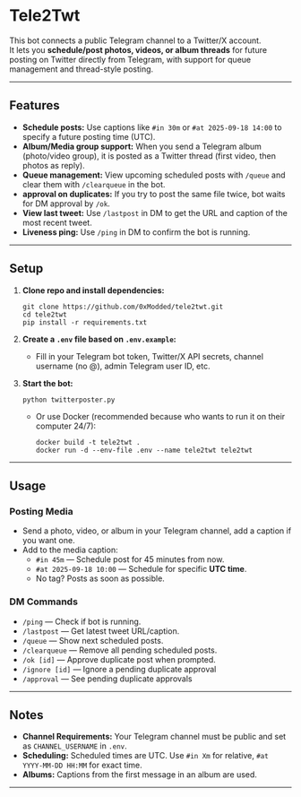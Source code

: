 # Tele2Twt

This bot connects a public Telegram channel to a Twitter/X account.  
It lets you **schedule/post photos, videos, or album threads** for future posting on Twitter directly from Telegram, with support for queue management and thread-style posting.

---

## Features

- **Schedule posts:** Use captions like `#in 30m` or `#at 2025-09-18 14:00` to specify a future posting time (UTC).
- **Album/Media group support:** When you send a Telegram album (photo/video group), it is posted as a Twitter thread (first video, then photos as reply).
- **Queue management:** View upcoming scheduled posts with `/queue` and clear them with `/clearqueue` in the bot.
- **approval on duplicates:** If you try to post the same file twice, bot waits for DM approval by `/ok`.
- **View last tweet:** Use `/lastpost` in DM to get the URL and caption of the most recent tweet.
- **Liveness ping:** Use `/ping` in DM to confirm the bot is running.

---

## Setup

1. **Clone repo and install dependencies:**
    ```
    git clone https://github.com/0xModded/tele2twt.git
    cd tele2twt
    pip install -r requirements.txt
    ```

2. **Create a `.env` file based on `.env.example`:**
    - Fill in your Telegram bot token, Twitter/X API secrets, channel username (no @), admin Telegram user ID, etc.

3. **Start the bot:**
    ```
    python twitterposter.py
    ```
    - Or use Docker (recommended because who wants to run it on their computer 24/7):
      ```
      docker build -t tele2twt .
      docker run -d --env-file .env --name tele2twt tele2twt
      ```

---

## Usage

### **Posting Media**

- Send a photo, video, or album in your Telegram channel, add a caption if you want one.
- Add to the media caption:
    - `#in 45m` — Schedule post for 45 minutes from now.
    - `#at 2025-09-18 10:00` — Schedule for specific **UTC time**.
    - No tag? Posts as soon as possible.

### **DM Commands**

- `/ping` — Check if bot is running.
- `/lastpost` — Get latest tweet URL/caption.
- `/queue` — Show next scheduled posts.
- `/clearqueue` — Remove all pending scheduled posts.
- `/ok [id]` — Approve duplicate post when prompted.
- `/ignore [id]` — Ignore a pending duplicate approval
- `/approval` — See pending duplicate approvals

---

## Notes

- **Channel Requirements:** Your Telegram channel must be public and set as `CHANNEL_USERNAME` in `.env`.
- **Scheduling:** Scheduled times are UTC. Use `#in Xm` for relative, `#at YYYY-MM-DD HH:MM` for exact time.
- **Albums:** Captions from the first message in an album are used.
---


